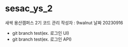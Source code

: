 # sesac_ys_2

새싹 용산캠퍼스 2기 코드 관리
작성자 : 9walnut
날짜 20230916

- git branch test(ex. 로그인 UI)
- git branch test(ex. 로그인 API)
